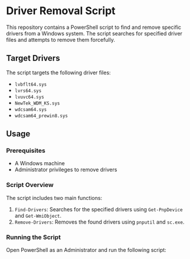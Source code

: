 # Driver Removal Script

This repository contains a PowerShell script to find and remove specific drivers from a Windows system. The script searches for specified driver files and attempts to remove them forcefully.

## Target Drivers

The script targets the following driver files:
- `lvbflt64.sys`
- `lvrs64.sys`
- `lvuvc64.sys`
- `NewTek_WDM_KS.sys`
- `wdcsam64.sys`
- `wdcsam64_prewin8.sys`

## Usage

### Prerequisites

- A Windows machine
- Administrator privileges to remove drivers

### Script Overview

The script includes two main functions:
1. `Find-Drivers`: Searches for the specified drivers using `Get-PnpDevice` and `Get-WmiObject`.
2. `Remove-Drivers`: Removes the found drivers using `pnputil` and `sc.exe`.

### Running the Script

Open PowerShell as an Administrator and run the following script:
